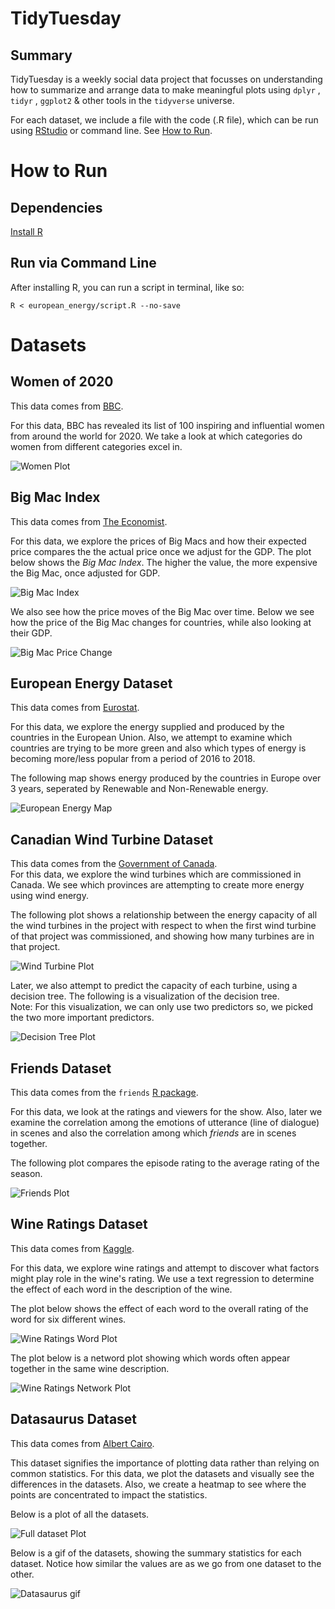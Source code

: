 # TidyTuesday

## Summary

TidyTuesday is a weekly social data project that focusses on understanding how to summarize and arrange data to make meaningful plots using  ````dplyr```` , ````tidyr```` , ````ggplot2```` & other tools in the ````tidyverse```` universe.

For each dataset, we include a file with the code (.R file), which can be run using [RStudio](https://rstudio.com/products/rstudio/download/) or command line. See [How to Run](#how-to-run).

# How to Run  

## Dependencies

[Install R](https://cran.rstudio.com/)

## Run via Command Line

After installing R, you can run a script in terminal, like so:
```shell
R < european_energy/script.R --no-save
```

# Datasets  

## Women of 2020  

This data comes from [BBC](https://www.bbc.com/news/world-55042935).  

For this data, BBC has revealed its list of 100 inspiring and influential women from around the world for 2020. We take a look at which categories do women from different categories excel in. 

![Women Plot](https://github.com/JasKainth/TidyTuesday/blob/master/women_of_2020/women_plot.jpg)

## Big Mac Index  

This data comes from [The Economist](https://github.com/TheEconomist/big-mac-data).  

For this data, we explore the prices of Big Macs and how their expected price compares the the actual price once we adjust for the GDP. The plot below shows the _Big Mac Index_. The higher the value, the more expensive the Big Mac, once adjusted for GDP.  

![Big Mac Index](https://github.com/JasKainth/TidyTuesday/blob/master/big_mac/big_mac_index.jpg)  

We also see how the price moves of the Big Mac over time. Below we see how the price of the Big Mac changes for countries, while also looking at their GDP.  

![Big Mac Price Change](https://github.com/JasKainth/TidyTuesday/blob/master/big_mac/big_mac_prices.gif)

## European Energy Dataset  

This data comes from [Eurostat](https://ec.europa.eu/eurostat/statistics-explained/index.php/Electricity_generation_statistics_%E2%80%93_first_results).

For this data, we explore the energy supplied and produced by the countries in the European Union. Also, we attempt to examine which countries are trying to be more green and also which types of energy is becoming more/less popular from a period of 2016 to 2018.  

The following map shows energy produced by the countries in Europe over 3 years, seperated by Renewable and Non-Renewable energy.

![European Energy Map](https://github.com/JasKainth/TidyTuesday/blob/master/european_energy/european_energy_map.jpg)  

## Canadian Wind Turbine Dataset  

This data comes from the [Government of Canada](https://open.canada.ca/data/en/dataset/79fdad93-9025-49ad-ba16-c26d718cc070).  
For this data, we explore the wind turbines which are commissioned in Canada. We see which provinces are attempting to create more energy using wind energy.  

The following plot shows a relationship between the energy capacity of all the wind turbines in the project with respect to when the first wind turbine of that project was commissioned, and showing how many turbines are in that project.

![Wind Turbine Plot](https://github.com/JasKainth/TidyTuesday/blob/master/canadian_wind_turbine/wind_turbine.jpg) 

Later, we also attempt to predict the capacity of each turbine, using a decision tree. The following is a visualization of the decision tree.  
Note: For this visualization, we can only use two predictors so, we picked the two more important predictors.  

![Decision Tree Plot](https://github.com/JasKainth/TidyTuesday/blob/master/canadian_wind_turbine/decision_tree.jpg)  


## Friends Dataset

This data comes from the ```friends``` [R package](https://github.com/EmilHvitfeldt/friends).

For this data, we look at the ratings and viewers for the show. Also, later we examine the correlation among the emotions of utterance (line of dialogue) in scenes and also the correlation among which *friends* are in scenes together.

The following plot compares the episode rating to the average rating of the season.  

![Friends Plot](https://github.com/JasKainth/TidyTuesday/blob/master/friends/friends_avg_ratings.jpg)

## Wine Ratings Dataset  

This data comes from [Kaggle](https://www.kaggle.com/zynicide/wine-reviews).  

For this data, we explore wine ratings and attempt to discover what factors might play role in the wine's rating. We use a text regression to determine the effect of each word in the description of the wine. 

The plot below shows the effect of each word to the overall rating of the word for six different wines.  

![Wine Ratings Word Plot](https://github.com/JasKainth/TidyTuesday/blob/master/wine_ratings/wine_rating_term_effect.jpg)

The plot below is a netword plot showing which words often appear together in the same wine description. 

![Wine Ratings Network Plot](https://github.com/JasKainth/TidyTuesday/blob/master/wine_ratings/wine_ratings_network_plot.jpg)

## Datasaurus Dataset

This data comes from [Albert Cairo](http://www.thefunctionalart.com/2016/08/download-datasaurus-never-trust-summary.html).

This dataset signifies the importance of plotting data rather than relying on common statistics. For this data, we plot the datasets and visually see the differences in the datasets. Also, we create a heatmap to see where the points are concentrated to impact the statistics.  

Below is a plot of all the datasets.  

![Full dataset Plot](https://github.com/JasKainth/TidyTuesday/blob/master/datasauraus/all_plots.jpg)

Below is a gif of the datasets, showing the summary statistics for each dataset. Notice how similar the values are as we go from one dataset to the other.   

![Datasaurus gif](https://github.com/JasKainth/TidyTuesday/blob/master/datasauraus/datasaurus.gif)
